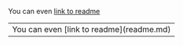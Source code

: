 You can even [link to readme](readme.md)
<table><tr><td>You can even [link to readme](readme.md)</td></tr></table>
